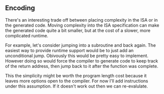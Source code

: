 ## Encoding

There's an interesting trade off between placing complexity in the ISA or in the generated code. Moving complexity into the ISA specification can make the generated code quite a bit smaller, but at the cost of a slower, more complicated runtime.

For example, let's consider jumping into a subroutine and back again. The easiest way to provide runtime support would be to just add an unconditional jump. Obivously this would be pretty easy to implement. However doing so would force the compiler to generate code to keep track of the return address, then jump back to it after the function was complete. 

This the simplicity might be worth the program length cost because it leaves more options open to the compiler. For now I'll add instructions under this assumption. If it doesn't work out then we can re-evalulate.
